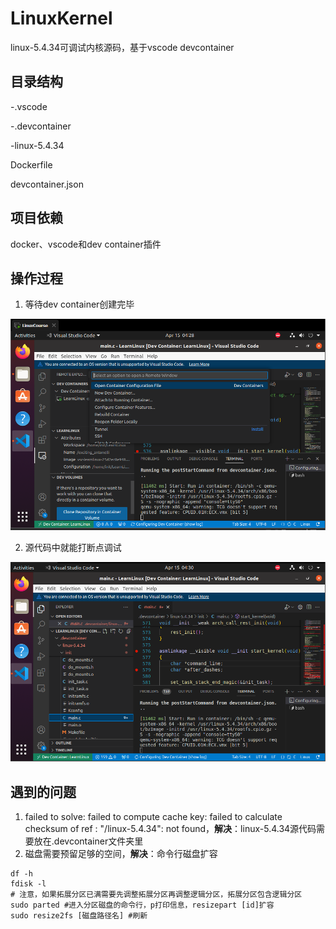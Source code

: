 # LinuxKernel

linux-5.4.34可调试内核源码，基于vscode devcontainer

## 目录结构

-.vscode

-.devcontainer

  -linux-5.4.34

  Dockerfile

  devcontainer.json

## 项目依赖

docker、vscode和dev container插件

## 操作过程

1. 等待dev container创建完毕

![image-20240415192924991](./README/image-20240415192924991.png)

2. 源代码中就能打断点调试

![image-20240415193039934](./README/image-20240415193039934.png)

## 遇到的问题

1. failed to solve: failed to compute cache key: failed to calculate checksum of ref : "/linux-5.4.34": not found，**解决**：linux-5.4.34源代码需要放在.devcontainer文件夹里
2. 磁盘需要预留足够的空间，**解决**：命令行磁盘扩容

```shell
df -h
fdisk -l
# 注意，如果拓展分区已满需要先调整拓展分区再调整逻辑分区，拓展分区包含逻辑分区
sudo parted #进入分区磁盘的命令行，p打印信息，resizepart [id]扩容
sudo resize2fs [磁盘路径名] #刷新
```

